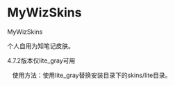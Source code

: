 # MyWizSkins
MyWizSkins

个人自用为知笔记皮肤。

4.7.2版本仅lite_gray可用

    使用方法：使用lite_gray替换安装目录下的skins/lite目录。
